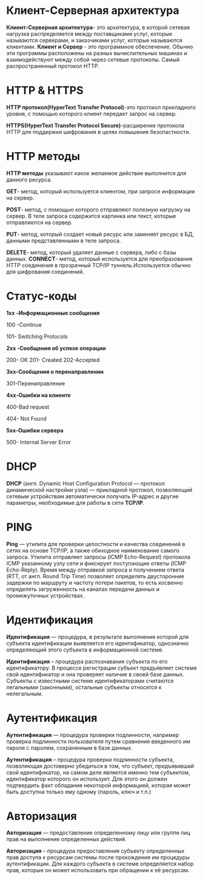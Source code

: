 # Клиент-Серверная архитектура
                                          
 **Клиент-Серверная архитектура**- это архитектура, в которой сетевая нагрузка распределяется между поставщиками услуг, которые называются серверами, и заказчиками услуг, которые называются клиентами.
 **Клиент и Сервер** - это программное обеспечение.
 Обычно эти программы расположены на разных вычислительных машинах и взаимодействуют между собой через сетевые протоколы.
 Самый распространенный протокол HTTP.
# HTTP & HTTPS

 **HTTP протокол(HyperText Transfer Protocol)**-это протокол прикладного уровня, с помощью которого клиент передает запрос на сервер.
 
 **HTTPS(HyperText Transfer Protocol Secure)**-расширение протокола HTTP для поддержки шифрования в целях повышения безопастности.
 # HTTP методы
 **HTTP методы** указывают какое желаемое действие выполнится для данного ресурса. 
 
 **GET**- метод, который используется клиентом, при запросе информации на сервер.
 
 **POST**- метод, с помощью которого отправляют полезную нагрузку на сервер. В теле запроса содержится картинка или текст, которые отправляются на сервер.
 
 **PUT**- метод, который создает новый ресурс или заменяет ресурс в БД, данными представленными в теле запроса.
 
 **DELETE**- метод, который удаляет данные с сервера, либо с базы данных.
 **CONNECT**- метод, который используется для преобразования HTTP соединения в прозрачный TCP/IP туннель.Используется обычно для шифрования соединений.
 
 # Статус-коды
 
 **1xx -Информационные сообщения** 
 
 100 -Continue
 
 101- Switching Protocols
 
 **2xx -Сообщения об успехе операции**
 
 200- OK
 201- Created
 202-Accepted
 
 **3xx-Сообщения о перенаправлении**
 
 301-Перенаправление
 
 **4xx-Ошибки на клиенте**
 
 400-Bad request
 
 404- Not Found
 
 **5xx-Ошибки сервера**
 
 500- Internal Server Error
 
 # DHCP
 
 **DHCP** (англ. Dynamic Host Configuration Protocol — протокол динамической настройки узла) — прикладной протокол, позволяющий сетевым устройствам автоматически получать IP-адрес и другие параметры, необходимые для работы в сети **TCP/IP**.
 # PING
 
 **Ping** — утилита для проверки целостности и качества соединений в сетях на основе TCP/IP, а также обиходное наименование самого запроса.
Утилита отправляет запросы (ICMP Echo-Request) протокола ICMP указанному узлу сети и фиксирует поступающие ответы (ICMP Echo-Reply). Время между отправкой запроса и получением ответа (RTT, от англ. Round Trip Time) позволяет определять двусторонние задержки по маршруту и частоту потери пакетов, то есть косвенно определять загруженность на каналах передачи данных и промежуточных устройствах.

# Идентификация
**Идентификация** — процедура, в результате выполнения которой для субъекта идентификации выявляется его идентификатор, однозначно определяющий этого субъекта в информационной системе.

**Идентификация** – процедура распознавания субъекта по его идентификатору. В процессе регистрации субъект предъявляет системе свой идентификатор и она проверяет наличие в своей базе данных. Субъекты с известными системе идентификаторами считаются легальными (законными), остальные субъекты относятся к нелегальным.

# Аутентификация

**Аутентификация** — процедура проверки подлинности, например проверка подлинности пользователя путем сравнения введенного им пароля с паролем, сохраненным в базе данных.

**Аутентификация** – процедура проверки подлинности субъекта, позволяющая достоверно убедиться в том, что субъект, предъявивший свой идентификатор, на самом деле является именно тем субъектом, идентификатор которого он использует. Для этого он  должен подтвердить факт обладания некоторой информацией, которая может быть доступна только ему одному (пароль, ключ и т.п.)

# Авторизация

**Авторизация** — предоставление определенному лицу или группе лиц прав на выполнение определенных действий.

**Авторизация** – процедура предоставления субъекту определенных прав доступа к ресурсам системы после прохождения им процедуры аутентификации. Для каждого субъекта в системе определяется набор прав, которые он может использовать при обращении к её ресурсам. 

